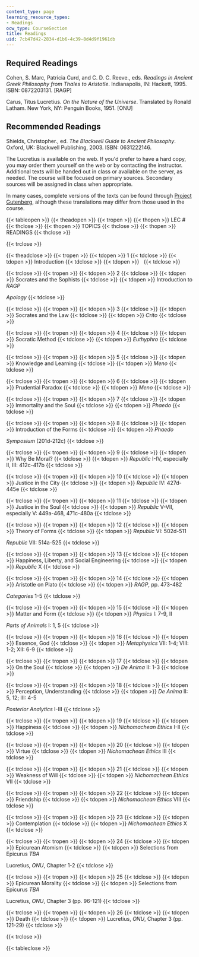 ```yaml
---
content_type: page
learning_resource_types:
- Readings
ocw_type: CourseSection
title: Readings
uid: 7cb47d42-2834-d1b6-4c39-8d4d9f1961db
---
```


Required Readings
-----------------

Cohen, S. Marc, Patricia Curd, and C. D. C. Reeve., eds. _Readings in Ancient Greek Philosophy from Thales to Aristotle_. Indianapolis, IN: Hackett, 1995. ISBN: 0872203131. \[RAGP\]

Carus, Titus Lucretius. _On the Nature of the Universe_. Translated by Ronald Latham. New York, NY: Penguin Books, 1951. \[ONU\]

Recommended Readings
--------------------

Shields, Christopher., ed. _The Blackwell Guide to Ancient Philosophy_. Oxford, UK: Blackwell Publishing, 2003. ISBN: 0631222146.

The Lucretius is available on the web. If you'd prefer to have a hard copy, you may order them yourself on the web or by contacting the instructor. Additional texts will be handed out in class or available on the server, as needed. The course will be focused on primary sources. Secondary sources will be assigned in class when appropriate.

In many cases, complete versions of the texts can be found through [Project Gutenberg](http://www.gutenberg.org/), although these translations may differ from those used in the course.

{{< tableopen >}}
{{< theadopen >}}
{{< tropen >}}
{{< thopen >}}
LEC #
{{< thclose >}}
{{< thopen >}}
TOPICS
{{< thclose >}}
{{< thopen >}}
READINGS
{{< thclose >}}

{{< trclose >}}

{{< theadclose >}}
{{< tropen >}}
{{< tdopen >}}
1
{{< tdclose >}}
{{< tdopen >}}
Introduction
{{< tdclose >}}
{{< tdopen >}}
 
{{< tdclose >}}

{{< trclose >}}
{{< tropen >}}
{{< tdopen >}}
2
{{< tdclose >}}
{{< tdopen >}}
Socrates and the Sophists
{{< tdclose >}}
{{< tdopen >}}
Introduction to _RAGP_  
  
_Apology_
{{< tdclose >}}

{{< trclose >}}
{{< tropen >}}
{{< tdopen >}}
3
{{< tdclose >}}
{{< tdopen >}}
Socrates and the Law
{{< tdclose >}}
{{< tdopen >}}
_Crito_
{{< tdclose >}}

{{< trclose >}}
{{< tropen >}}
{{< tdopen >}}
4
{{< tdclose >}}
{{< tdopen >}}
Socratic Method
{{< tdclose >}}
{{< tdopen >}}
_Euthyphro_
{{< tdclose >}}

{{< trclose >}}
{{< tropen >}}
{{< tdopen >}}
5
{{< tdclose >}}
{{< tdopen >}}
Knowledge and Learning
{{< tdclose >}}
{{< tdopen >}}
_Meno_
{{< tdclose >}}

{{< trclose >}}
{{< tropen >}}
{{< tdopen >}}
6
{{< tdclose >}}
{{< tdopen >}}
Prudential Paradox
{{< tdclose >}}
{{< tdopen >}}
_Meno_
{{< tdclose >}}

{{< trclose >}}
{{< tropen >}}
{{< tdopen >}}
7
{{< tdclose >}}
{{< tdopen >}}
Immortality and the Soul
{{< tdclose >}}
{{< tdopen >}}
_Phaedo_
{{< tdclose >}}

{{< trclose >}}
{{< tropen >}}
{{< tdopen >}}
8
{{< tdclose >}}
{{< tdopen >}}
Introduction of the Forms
{{< tdclose >}}
{{< tdopen >}}
_Phaedo_  
  
_Symposium_ (201d-212c)
{{< tdclose >}}

{{< trclose >}}
{{< tropen >}}
{{< tdopen >}}
9
{{< tdclose >}}
{{< tdopen >}}
Why Be Moral?
{{< tdclose >}}
{{< tdopen >}}
_Republic_ I-IV, especially II, III: 412c-417b
{{< tdclose >}}

{{< trclose >}}
{{< tropen >}}
{{< tdopen >}}
10
{{< tdclose >}}
{{< tdopen >}}
Justice in the City
{{< tdclose >}}
{{< tdopen >}}
_Republic_ IV: 427d-445e
{{< tdclose >}}

{{< trclose >}}
{{< tropen >}}
{{< tdopen >}}
11
{{< tdclose >}}
{{< tdopen >}}
Justice in the Soul
{{< tdclose >}}
{{< tdopen >}}
_Republic_ V-VII, especially V: 449a-468, 471c-480a
{{< tdclose >}}

{{< trclose >}}
{{< tropen >}}
{{< tdopen >}}
12
{{< tdclose >}}
{{< tdopen >}}
Theory of Forms
{{< tdclose >}}
{{< tdopen >}}
_Republic_ VI: 502d-511  
  
_Republic_ VII: 514a-525
{{< tdclose >}}

{{< trclose >}}
{{< tropen >}}
{{< tdopen >}}
13
{{< tdclose >}}
{{< tdopen >}}
Happiness, Liberty, and Social Engineering
{{< tdclose >}}
{{< tdopen >}}
_Republic_ X
{{< tdclose >}}

{{< trclose >}}
{{< tropen >}}
{{< tdopen >}}
14
{{< tdclose >}}
{{< tdopen >}}
Aristotle on Plato
{{< tdclose >}}
{{< tdopen >}}
_RAGP_, pp. 473-482  
  
_Categories_ 1-5
{{< tdclose >}}

{{< trclose >}}
{{< tropen >}}
{{< tdopen >}}
15
{{< tdclose >}}
{{< tdopen >}}
Matter and Form
{{< tdclose >}}
{{< tdopen >}}
_Physics_ I: 7-9, II  
  
_Parts of Animals_ I: 1, 5
{{< tdclose >}}

{{< trclose >}}
{{< tropen >}}
{{< tdopen >}}
16
{{< tdclose >}}
{{< tdopen >}}
Essence, God
{{< tdclose >}}
{{< tdopen >}}
_Metaphysics_ VII: 1-4; VIII: 1-2; XII: 6-9
{{< tdclose >}}

{{< trclose >}}
{{< tropen >}}
{{< tdopen >}}
17
{{< tdclose >}}
{{< tdopen >}}
On the Soul
{{< tdclose >}}
{{< tdopen >}}
_De Anima_ II: 1-3
{{< tdclose >}}

{{< trclose >}}
{{< tropen >}}
{{< tdopen >}}
18
{{< tdclose >}}
{{< tdopen >}}
Perception, Understanding
{{< tdclose >}}
{{< tdopen >}}
_De Anima_ II: 5, 12; III: 4-5  
  
_Posterior Analytics_ I-III
{{< tdclose >}}

{{< trclose >}}
{{< tropen >}}
{{< tdopen >}}
19
{{< tdclose >}}
{{< tdopen >}}
Happiness
{{< tdclose >}}
{{< tdopen >}}
_Nichomachean Ethics_ I-II
{{< tdclose >}}

{{< trclose >}}
{{< tropen >}}
{{< tdopen >}}
20
{{< tdclose >}}
{{< tdopen >}}
Virtue
{{< tdclose >}}
{{< tdopen >}}
_Nichomachean Ethics_ III
{{< tdclose >}}

{{< trclose >}}
{{< tropen >}}
{{< tdopen >}}
21
{{< tdclose >}}
{{< tdopen >}}
Weakness of Will
{{< tdclose >}}
{{< tdopen >}}
_Nichomachean Ethics_ VII
{{< tdclose >}}

{{< trclose >}}
{{< tropen >}}
{{< tdopen >}}
22
{{< tdclose >}}
{{< tdopen >}}
Friendship
{{< tdclose >}}
{{< tdopen >}}
_Nichomachean Ethics_ VIII
{{< tdclose >}}

{{< trclose >}}
{{< tropen >}}
{{< tdopen >}}
23
{{< tdclose >}}
{{< tdopen >}}
Contemplation
{{< tdclose >}}
{{< tdopen >}}
_Nichomachean Ethics_ X
{{< tdclose >}}

{{< trclose >}}
{{< tropen >}}
{{< tdopen >}}
24
{{< tdclose >}}
{{< tdopen >}}
Epicurean Atomism
{{< tdclose >}}
{{< tdopen >}}
Selections from Epicurus _TBA_  
  
Lucretius, _ONU_, Chapter 1-2
{{< tdclose >}}

{{< trclose >}}
{{< tropen >}}
{{< tdopen >}}
25
{{< tdclose >}}
{{< tdopen >}}
Epicurean Morality
{{< tdclose >}}
{{< tdopen >}}
Selections from Epicurus _TBA_  
  
Lucretius, _ONU_, Chapter 3 (pp. 96-121)
{{< tdclose >}}

{{< trclose >}}
{{< tropen >}}
{{< tdopen >}}
26
{{< tdclose >}}
{{< tdopen >}}
Death
{{< tdclose >}}
{{< tdopen >}}
Lucretius, _ONU_, Chapter 3 (pp. 121-29)
{{< tdclose >}}

{{< trclose >}}

{{< tableclose >}}